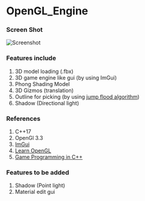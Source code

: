 # OpenGL_Engine

### Screen Shot
![Screenshot](https://github.com/dooeverything/OpenGL_Engine/blob/main/ScreenShots/Screenshot-3.png)

### Features include
 1. 3D model loading (.fbx)
 2. 3D game engine like gui (by using ImGui)
 3. Phong Shading Model
 4. 3D Gizmos (translation)
 5. Outline for picking (by using [jump flood algorithm](https://www.comp.nus.edu.sg/~tants/jfa.html))
 6. Shadow (Directional light)

### References
 1. C++17
 2. OpenGl 3.3
 3. [ImGui](https://github.com/ocornut/imgui)
 4. [Learn OpenGL](learnopengl.com)
 5. [Game Programming in C++](https://www.amazon.com/Game-Programming-Creating-Games-Design/dp/0134597206)

### Features to be added
 1. Shadow (Point light)
 2. Material edit gui
